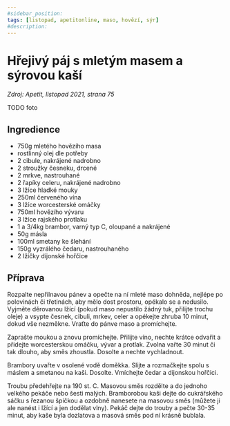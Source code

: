 ```yaml
---
#sidebar_position: 
tags: [listopad, apetitonline, maso, hovězí, sýr]
#description:
---
```


# Hřejivý páj s mletým masem a sýrovou kaší

_Zdroj: Apetit, listopad 2021, strana 75_

TODO foto

## Ingredience

* 750g mletého hovězího masa
* rostlinný olej dle potřeby
* 2 cibule, nakrájené nadrobno
* 2 stroužky česneku, drcené
* 2 mrkve, nastrouhané
* 2 řapíky celeru, nakrájené nadrobno
* 3 lžíce hladké mouky
* 250ml červeného vína 
* 3 lžíce worcesterské omáčky
* 750ml hovězího vývaru
* 3 lžíce rajského protlaku
* 1 a 3/4kg brambor, varný typ C, oloupané a nakrájené
* 50g másla
* 100ml smetany ke šlehání
* 150g vyzrálého čedaru, nastrouhaného
* 2 lžičky dijonské hořčice

## Příprava

Rozpalte nepřilnavou pánev a opečte na ní mleté maso dohněda, nejlépe po polovinách či třetinách, aby mělo dost prostoru, opékalo se a nedusilo.
Vyjměte děrovanou lžící (pokud maso nepustilo žádný tuk, přilijte trochu oleje) a vsypte česnek, cibuli, mrkev, celer a opékejte zhruba 10 minut, dokud vše nezměkne. Vraťte do pánve maso a promíchejte.

Zaprašte moukou a znovu promíchejte.
Přilijte víno, nechte krátce odvařit a přidejte worcesterskou omáčku, vývar a protlak.
Zvolna vařte 30 minut či tak dlouho, aby směs zhoustla.
Dosolte a nechte vychladnout.

Brambory uvařte v osolené vodě doměkka. Slijte a rozmačkejte spolu s máslem a smetanou na kaši. Dosolte. Vmíchejte čedar a dijonskou hořčici.

Troubu předehřejte na 190 st. C.
Masovou směs rozdělte a do jednoho velkého pekáče nebo šesti malých.
Bramborobou kaši dejte do cukrářského sáčku s řezanou špičkou a ozdobně nanesete na masovou směs (můžete ji ale nanést i lžící a jen dodělat vlny).
Pekáč dejte do trouby a pečte 30-35 minut, aby kaše byla dozlatova a masová směs pod ní krásně bublala.
